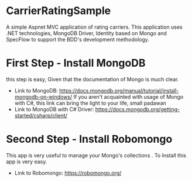 # CarrierRatingSample
A simple Aspnet MVC application of rating carriers. This application uses .NET technologies, MongoDB Driver, Identity based on Mongo and SpecFlow to support the BDD's development methodology.

# First Step - Install MongoDB
this step is easy, Given that the documentation of Mongo is much clear.
- Link to MongoDB: https://docs.mongodb.org/manual/tutorial/install-mongodb-on-windows/
 If you aren't acquainted with usage of Mongo with C#, this link can bring the light to your life, small padawan
- Link to MongoDB with C# Driver: https://docs.mongodb.org/getting-started/csharp/client/

# Second Step - Install Robomongo
This app is very useful to manage your Mongo's collections . To Install this app is very easy. 
- Link to Robomongo: https://robomongo.org/
